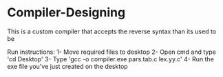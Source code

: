# Compiler-Designing

This is a custom compiler that accepts the reverse syntax than its used to be

Run instructions:
1- Move required files to desktop
2- Open cmd and type 'cd Desktop'
3- Type 'gcc -o compiler.exe pars.tab.c lex.yy.c'
4- Run the exe file you've just created on the desktop
